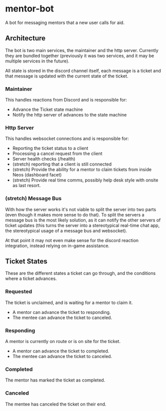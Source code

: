 # mentor-bot
A bot for messaging mentors that a new user calls for aid.

## Architecture
The bot is two main services, the maintainer and the http server. Currently they are bundled together (previously it was two services, and it may be multiple services in the future).

All state is stored in the discord channel itself, each message is a ticket and that message is updated with the current state of the ticket.

### Maintainer
This handles reactions from Discord and is responsible for:

* Advance the Ticket state machine
* Notify the http server of advances to the state machine

### Http Server
This handles websocket connections and is responsible for:

* Reporting the ticket status to a client
* Processing a cancel request from the client
* Server health checks (/health)
* (stretch) reporting that a client is still connected
* (stretch) Provide the ability for a mentor to claim tickets from inside Neos (dashboard facet)
* (stretch) Provide real time comms, possibly help desk style with onsite as last resort.

### (stretch) Message Bus
With how the server works it's not viable to split the server into two parts (even though it makes more sense to do that). To split the servers a message bus is the most likely solution, as it can notify the other servers of ticket updates (this turns the server into a stereotypical real-time chat app, the stereotypical usage of a message bus and websocket).

At that point it may not even make sense for the discord reaction integration, instead relying on in-game assistance.

## Ticket States
These are the different states a ticket can go through, and the conditions where a ticket advances.

### Requested
The ticket is unclaimed, and is waiting for a mentor to claim it.

* A mentor can advance the ticket to responding.
* The mentee can advance the ticket to canceled.

### Responding
A mentor is currently on route or is on site for the ticket.

* A mentor can advance the ticket to completed.
* The mentee can advance the ticket to canceled.

### Completed
The mentor has marked the ticket as completed.

### Canceled
The mentee has canceled the ticket on their end.
